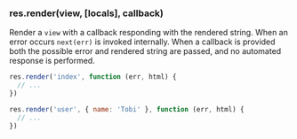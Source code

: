 <h3 id='res.render'>res.render(view, [locals], callback)</h3>

Render a `view` with a callback responding with
the rendered string. When an error occurs `next(err)`
is invoked internally. When a callback is provided both the possible error
and rendered string are passed, and no automated response is performed.

```js
res.render('index', function (err, html) {
  // ...
})

res.render('user', { name: 'Tobi' }, function (err, html) {
  // ...
})
```
